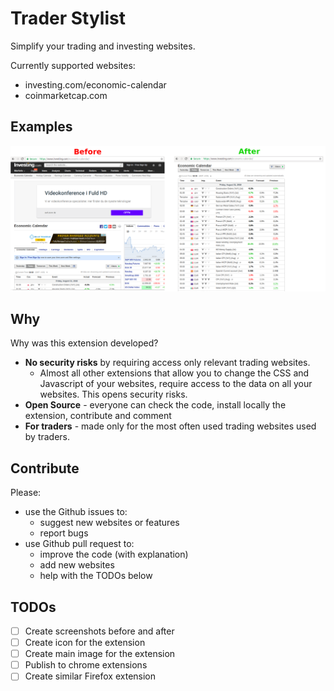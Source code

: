 # Trader Stylist

Simplify your trading and investing websites.

Currently supported websites:
* investing.com/economic-calendar
* coinmarketcap.com

## Examples

![Investing.com Before and After](assets/investingcom-before-after.png)

## Why

Why was this extension developed?

* **No security risks** by requiring access only relevant trading websites.
  * Almost all other extensions that allow you to change the CSS and Javascript of your websites, require access to the data on all your websites. This opens security risks.
* **Open Source** - everyone can check the code, install locally the extension, contribute and comment
* **For traders** - made only for the most often used trading websites used by traders.

## Contribute

Please:

* use the Github issues to:
    * suggest new websites or features
    * report bugs
* use Github pull request to:
    * improve the code (with explanation)
    * add new websites
    * help with the TODOs below

## TODOs

* [ ] Create screenshots before and after
* [ ] Create icon for the extension
* [ ] Create main image for the extension
* [ ] Publish to chrome extensions
* [ ] Create similar Firefox extension
